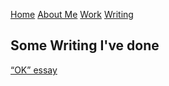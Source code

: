 [Home](index.md) [About Me](../about.md) [Work](../work/index.md) [Writing](../writing/index.md)

## Some Writing I've done

[“OK” essay](index.md)
